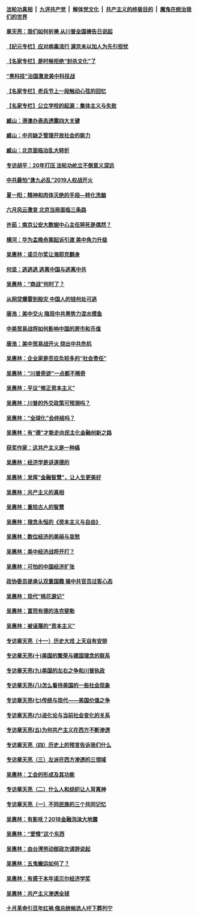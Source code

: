 ####  [法轮功真相](../../../../basic/blob/master/README.md?t=06282231) &nbsp;|&nbsp; [九评共产党](../../../../9ping.md/blob/master/README.md?t=06282231) &nbsp;|&nbsp; [解体党文化](../../../../jtdwh.md/blob/master/README.md?t=06282231)  &nbsp;|&nbsp; [共产主义的终极目的](../../../../gczydzjmd.md/blob/master/README.md?t=06282231) &nbsp;|&nbsp; [魔鬼在统治我们的世界](../../../../mgztzwmdsj.md/blob/master/README.md?t=06282231) 

#### [章天亮：我们如何祈祷 从川普全国祷告日说起](../pages/nsc423/n11944627.md?t=06282231) 

#### [【纪元专栏】应对病毒流行 渥京未以加人为先引担忧](../pages/nsc423/n11875714.md?t=06282231) 

#### [【名家专栏】是时候拒绝“封杀文化”了](../pages/nsc423/n11814093.md?t=06282231) 

#### [“黑科技”治国激发美中科技战](../pages/nsc423/n11638056.md?t=06282231) 

#### [【名家专栏】老兵节上一段触动心弦的回忆](../pages/nsc423/n11646016.md?t=06282231) 

#### [【名家专栏】公立学校的起源：集体主义与失败](../pages/nsc423/n11601833.md?t=06282231) 

#### [臧山：港澳办表态透露四大关键](../pages/nsc423/n11421628.md?t=06282231) 

#### [臧山：中共缺乏管理开放社会的能力](../pages/nsc423/n11407457.md?t=06282231) 

#### [臧山：北京面临治乱大转折](../pages/nsc423/n11406895.md?t=06282231) 

#### [专访胡平：20年打压 法轮功屹立不倒意义深远](../pages/nsc423/n11398800.md?t=06282231) 

#### [中共最怕“逢九必乱”2019人权战开火](../pages/nsc423/n11385248.md?t=06282231) 

#### [夏一阳：精神和肉体灭绝的手段—转化洗脑](../pages/nsc423/n11368250.md?t=06282231) 

#### [六月风云激变 北京当局面临三条路](../pages/nsc423/n11313668.md?t=06282231) 

#### [许茹：南京公安大数据中心主任猝死是偶然？](../pages/nsc423/n11064744.md?t=06282231) 

#### [横河：华为孟晚舟案起诉引渡 美中角力升级](../pages/nsc423/n11027230.md?t=06282231) 

#### [吴惠林：诺贝尔奖让海耶克翻身](../pages/nsc423/n10890049.md?t=06282231) 

#### [何坚：逃逃逃 逃离中国与逃离中共](../pages/nsc423/n10592891.md?t=06282231) 

#### [吴惠林：“商战”何时了？](../pages/nsc423/n10573558.md?t=06282231) 

#### [从网贷爆雷到股灾 中国人的钱何处可逃](../pages/nsc423/n10572800.md?t=06282231) 

#### [唐浩：美中交火 隐现中共黑势力混水摸鱼](../pages/nsc423/n10544040.md?t=06282231) 

#### [中美贸易战将如何影响中国的房市和币值](../pages/nsc423/n10543697.md?t=06282231) 

#### [唐浩：美中贸易战开火 烧出中共危机](../pages/nsc423/n10540126.md?t=06282231) 

#### [吴惠林：企业家是否应负较多的“社会责任”](../pages/nsc423/n10535022.md?t=06282231) 

#### [吴惠林：“川普奇迹”一点都不稀奇](../pages/nsc423/n10512808.md?t=06282231) 

#### [吴惠林：平议“修正资本主义”](../pages/nsc423/n10495724.md?t=06282231) 

#### [吴惠林：川普的外交政策可预测吗？](../pages/nsc423/n10462387.md?t=06282231) 

#### [吴惠林：“全球化”会终结吗？](../pages/nsc423/n10452838.md?t=06282231) 

#### [吴惠林：有“德”才能走向民主化金融创新之路](../pages/nsc423/n10432292.md?t=06282231) 

#### [获奖作家：这共产主义是一种癌](../pages/nsc423/n10431541.md?t=06282231) 

#### [吴惠林：经济学是讲道德的](../pages/nsc423/n10398014.md?t=06282231) 

#### [吴惠林：发挥“金融智慧”，让人生更美好](../pages/nsc423/n10375019.md?t=06282231) 

#### [吴惠林：共产主义的真相](../pages/nsc423/n10351394.md?t=06282231) 

#### [吴惠林：重拾古人的智慧](../pages/nsc423/n10337691.md?t=06282231) 

#### [吴惠林：理念永恒的《资本主义与自由》](../pages/nsc423/n10316274.md?t=06282231) 

#### [吴惠林：数位经济的美丽与哀愁](../pages/nsc423/n10292946.md?t=06282231) 

#### [吴惠林：美中经济战将开打？](../pages/nsc423/n10258825.md?t=06282231) 

#### [吴惠林：可怕的中国经济扩张](../pages/nsc423/n10219147.md?t=06282231) 

#### [政协委员提承认双重国籍 揭中共官员过客心态](../pages/nsc423/n10208809.md?t=06282231) 

#### [吴惠林：现代“桃花源记”](../pages/nsc423/n10185234.md?t=06282231) 

#### [吴惠林：富而有德的洛克斐勒](../pages/nsc423/n10142264.md?t=06282231) 

#### [吴惠林：被诬蔑的“资本主义”](../pages/nsc423/n10124816.md?t=06282231) 

#### [专访章天亮（十一）历史大戏 上天自有安排](../pages/nsc423/n10094905.md?t=06282231) 

#### [专访章天亮(十)美国的繁荣与建国理念的联系](../pages/nsc423/n10094899.md?t=06282231) 

#### [专访章天亮(九)美国的左右之争和川普执政](../pages/nsc423/n10094889.md?t=06282231) 

#### [专访章天亮(八)怎么看待美国的一些社会现象](../pages/nsc423/n10094857.md?t=06282231) 

#### [专访章天亮(七)传统与现代——美国价值之争](../pages/nsc423/n10093140.md?t=06282231) 

#### [专访章天亮(六)进化论与当前社会变化的关系](../pages/nsc423/n10092036.md?t=06282231) 

#### [专访章天亮(五)为何共产主义在西方不断渗透](../pages/nsc423/n10083620.md?t=06282231) 

#### [专访章天亮（四）历史上的预言告诉我们什么](../pages/nsc423/n10083606.md?t=06282231) 

#### [专访章天亮（三）左派在西方渗透的三领域](../pages/nsc423/n10081115.md?t=06282231) 

#### [吴惠林：工会的形成及其功能](../pages/nsc423/n10080633.md?t=06282231) 

#### [专访章天亮（二）什么人和组织让人背离神](../pages/nsc423/n10076637.md?t=06282231) 

#### [专访章天亮（一）不同民族的三个共同记忆](../pages/nsc423/n10074188.md?t=06282231) 

#### [吴惠林：有影呒？2018金融泡沫大地震](../pages/nsc423/n10040534.md?t=06282231) 

#### [吴惠林：“爱情”这个东西](../pages/nsc423/n10019423.md?t=06282231) 

#### [吴惠林：由台湾劳动部政次请辞说起](../pages/nsc423/n9979679.md?t=06282231) 

#### [吴惠林：五鬼搬运如何了？](../pages/nsc423/n9925338.md?t=06282231) 

#### [吴惠林：有感于本年诺贝尔经济学奖](../pages/nsc423/n9871883.md?t=06282231) 

#### [吴惠林：共产主义渗透全球](../pages/nsc423/n9812748.md?t=06282231) 

#### [十月革命引百年红祸 俄总统候选人吁下葬列宁](../pages/nsc423/n9810182.md?t=06282231) 

